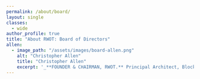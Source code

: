 ```yaml
---
permalink: /about/board/
layout: single
classes:
  - wide
author_profile: true
title: "About RWOT: Board of Directors"
allen:
  - image_path: "/assets/images/board-allen.png"
    alt: "Christopher Allen"
    title: "Christopher Allen"
    excerpt: '_**FOUNDER & CHAIRMAN, RWOT.** Principal Architect, Blockchain Commons._ Christopher is a pioneer of cryptographic security on the Internet: he jointly developed SSL 3.0 and co-edited  the IETF TLS 1.0 spec, the heart of secure commerce on the Web. His more recent work on decentralized identity includes the creation of the 10 principles of Self-Sovereign Identity, co-authoring the W3C DID Core 1.0 spec, and being a W3C VC-WG Invited Expert.'
---
```

